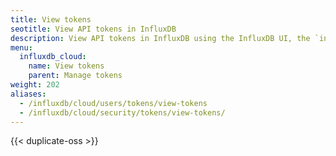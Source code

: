 ```yaml
---
title: View tokens
seotitle: View API tokens in InfluxDB
description: View API tokens in InfluxDB using the InfluxDB UI, the `influx` CLI, or the InfluxDB API.
menu:
  influxdb_cloud:
    name: View tokens
    parent: Manage tokens
weight: 202
aliases:
  - /influxdb/cloud/users/tokens/view-tokens
  - /influxdb/cloud/security/tokens/view-tokens/
---
```


{{< duplicate-oss >}}
